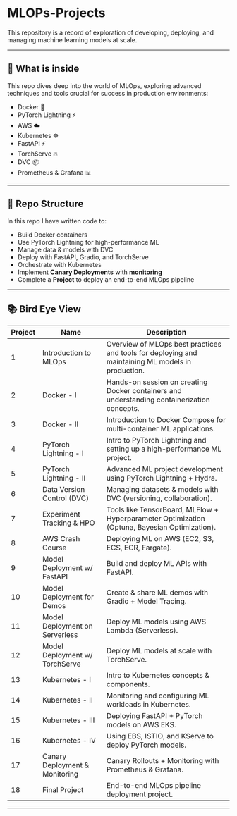 # MLOPs-Projects


This repository is a record of exploration of developing, deploying, and managing machine learning models at scale.  

---

## 🔬 What is inside

This repo dives deep into the world of MLOps, exploring advanced techniques and tools crucial for success in production environments:  

- Docker 🐳  
- PyTorch Lightning ⚡  
- AWS ☁️  
- Kubernetes ☸️  
- FastAPI ⚡  
- TorchServe 🔥  
- DVC 📦  
- Prometheus & Grafana 📊  

---

## 📕 Repo Structure

In this repo I have written code to:
- Build Docker containers  
- Use PyTorch Lightning for high-performance ML  
- Manage data & models with DVC  
- Deploy with FastAPI, Gradio, and TorchServe  
- Orchestrate with Kubernetes  
- Implement **Canary Deployments** with **monitoring**  
- Complete a **Project** to deploy an end-to-end MLOps pipeline  

---


## 📚 Bird Eye View

| **Project** | **Name** | **Description** |
|-------------|----------|-----------------|
| 1 | Introduction to MLOps | Overview of MLOps best practices and tools for deploying and maintaining ML models in production. |
| 2 | Docker - I | Hands-on session on creating Docker containers and understanding containerization concepts. |
| 3 | Docker - II | Introduction to Docker Compose for multi-container ML applications. |
| 4 | PyTorch Lightning - I | Intro to PyTorch Lightning and setting up a high-performance ML project. |
| 5 | PyTorch Lightning - II | Advanced ML project development using PyTorch Lightning + Hydra. |
| 6 | Data Version Control (DVC) | Managing datasets & models with DVC (versioning, collaboration). |
| 7 | Experiment Tracking & HPO | Tools like TensorBoard, MLFlow + Hyperparameter Optimization (Optuna, Bayesian Optimization). |
| 8 | AWS Crash Course | Deploying ML on AWS (EC2, S3, ECS, ECR, Fargate). |
| 9 | Model Deployment w/ FastAPI | Build and deploy ML APIs with FastAPI. |
| 10 | Model Deployment for Demos | Create & share ML demos with Gradio + Model Tracing. |
| 11 | Model Deployment on Serverless | Deploy ML models using AWS Lambda (Serverless). |
| 12 | Model Deployment w/ TorchServe | Deploy ML models at scale with TorchServe. |
| 13 | Kubernetes - I | Intro to Kubernetes concepts & components. |
| 14 | Kubernetes - II | Monitoring and configuring ML workloads in Kubernetes. |
| 15 | Kubernetes - III | Deploying FastAPI + PyTorch models on AWS EKS. |
| 16 | Kubernetes - IV | Using EBS, ISTIO, and KServe to deploy PyTorch models. |
| 17 | Canary Deployment & Monitoring | Canary Rollouts + Monitoring with Prometheus & Grafana. |
| 18 | Final Project | End-to-end MLOps pipeline deployment project. |

---
